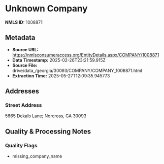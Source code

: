 # Unknown Company

**NMLS ID:** 1008871

## Metadata
- **Source URL:** https://nmlsconsumeraccess.org/EntityDetails.aspx/COMPANY/1008871
- **Data Timestamp:** 2025-02-26T23:21:59.915Z
- **Source File:** drive/data_/georgia/30093/COMPANY/COMPANY_1008871.html
- **Extraction Time:** 2025-05-27T12:09:35.945773

## Addresses
### Street Address
5665 Dekalb Lane; Norcross, GA 30093

## Quality & Processing Notes
### Quality Flags
- missing_company_name
